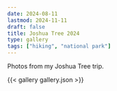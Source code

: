 ```yaml
---
date: 2024-08-11
lastmod: 2024-11-11
draft: false
title: Joshua Tree 2024
type: gallery
tags: ["hiking", "national park"]
---
```


Photos from my Joshua Tree trip.

{{< gallery gallery.json >}}
